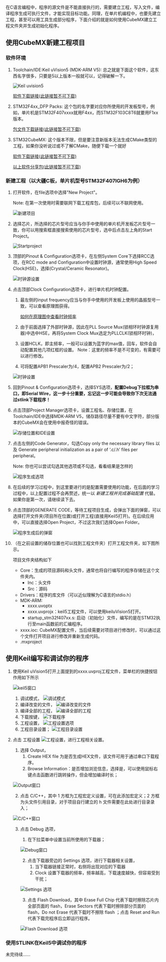 在C语言编程中，程序的源文件是不能直接执行的，需要建立工程，写入文件，编译程序生成可执行文件，才能实现目标功能。同理，在单片机编程中，也要先建立工程，甚至可以用工具生成部分程序，下面介绍的就是如何使用CubeMX建立工程文件夹并生成初始化程序。

## 使用CubeMX新建工程项目

### 软件环境
1. Toolchain/IDE:Keil uVision5 (MDK-ARM V5): 总之就是下面这个软件，这东西名字很多，只要是5以上版本一般就可以，记得破解一下。

    ![Keil uvision5](..\images\NewProject\keil5.jpg)

    [软件下载链接(此链接暂不可下载)]()


2. STM32F4xx_DFP Packs: 这个包的名字要对应你所使用的开发板型号，例如，单片机是STM32F407xxxx就用F4xx，而STM32F103C8T6就要用F1xx版本。
   
   [包文件下载链接(此链接暂不可下载)]()

3. STM32CubeMX: 
    这个版本不限，但是要注意新版本无法生成CMake类型的工程，如果你没听说过或不了解CMake，随便下载一个就好

    [软件下载链接(此链接暂不可下载)]()
    
    [以上软件分享包(此链接暂不可下载)]()

### 新建工程（以大疆C板，单片机型号STM32F407IGH6为例）
1. 打开软件，在file选项中选择"New Project"。
   
    Note: 在第一次使用时需要联网下载工程库包，后续可以不联网使用。

   ![新建项目](..\images\NewProject\NewProject.jpg)

2. 选择芯片，所选择的芯片型号应当与你手中使用的单片机开发板芯片型号一致，你可以用搜索框直接搜索使用的芯片型号，选中后点击左上角的Start Project。
   
   ![Startproject](..\images\NewProject\startProject.jpg)

3. 顶部的Pinout & Configuration选项卡，在左侧System Core下选择RCC选项，在RCC mode and Configuration中设置时钟源，通常使用High Speed Clock(HSE)，选择(Crystal/Ceramic Resonator)。
   
   ![时钟源设置](..\images\NewProject\HSE.jpg)

4. 点击顶部Clock Configuration选项卡，进行单片机时钟配置。
   1. 最左侧的input frequency应当与你手中使用的开发板上使用的晶振型号一致，可以查看原理图获得。
   
        [如何在原理图中查看时钟频率](.\2024-6-30-入门基础知识.md)

   2. 由于前面选择了外部时钟源，因此在PLL Source Mux(锁相环时钟源复用器)中选中HSE，再将System Clock Mux选定为PLLCLK(锁相环时钟)，
   3. 设置HCLK，即主频率，一般可以设置为蓝字的max值，回车，软件会自动配置其他几项红框的设置。
    Note：这里的频率不是不可变的，有需要可以进行修改。
   4. 可将配置APB1 Prescaler为/4，配置APB2 Prescaler为/2；
   
    ![时钟设置](..\images\Basic\CLK.jpg)
   
5. 回到Pinout & Configuration选项卡，选择SYS选项，**配置Debug下拉框为串口，即Serial Wire，这一步十分重要，忘记这一步可能会导致你下次无法通过stlink下载程序！**
   
6. 点击顶部Project Manager选项卡，设置工程名、存储位置，在Toolchain/IDE中选择MDK-ARM V5，储存路径尽量不要有中文字符，部分版本的CubeMX会在使用中报奇怪的错误。

   ![存储位置和IDE设置](..\images\NewProject\Name_IDE.jpg)
   
7. 点击左侧的Code Generator，勾选Copy only the necessary library files 以及 Generate peripheral initialization as a pair of ‘.c/.h’ files per peripheral。
   
   Note: 你也可以尝试勾选其他选项或不勾选，看看结果是怎样的

   ![程序生成选项](..\images\NewProject\CODER.jpg)
   
8. 在后续的学习过程中，到这里要进行的是配置需要使用的功能，在后面的学习过程中，以上配置过程不会再赘述，统一以 *新建工程并完成基础配置* 代替。如果你是第一次，请继续读下去。
   
9.  点击顶部的GENERATE CODE，等待工程项目生成，会弹出下面的弹窗，可以选择打开文件夹(项目所在位置)或打开工程(直接用Keil5打开)。在后续应用中，可以直接选择Open Project，不过这次我们选择Open Folder。

      ![程序生成后的弹窗](..\images\NewProject\OPEN.jpg)
   
10. （在之前设置的储存位置也可以找到工程文件夹）打开工程文件夹，如下图所示。
    
    项目文件夹结构如下
    - Core：生成的项目源码和头文件，通常也将自行编写的程序存储在这个文件夹内。
      - Inc：头文件
      - Src：源码
    - Drivers：程序的库文件（可以近似理解为C语言的stdio.h）
    - MDK-ARM: 
      - xxxx.uvoptx
      - xxxx.uvprojx：keil5工程文件，可以使用keiluVision5打开。
      - startup_stm32f407xx.s: 启动（初始化）文件，编写的是在STM32执行至main函数前的汇编程序。
    - xxxx.ioc: CubeMX配置文件，当后续需要对项目进行修改时，可以通过这个文件打开项目进行修改并重新生成代码。
    - .mxproject


## 使用Keil编写和调试你的程序

1. 使用Keil uVision5打开上面提到的xxxx.uvproj工程文件，菜单栏的快捷按钮作用如下所示
   
   
      ![keil5窗口](..\images\NewProject\keil5window.jpg)
   
   1. 调试模式，
      ![调试模式](..\images\NewProject\debug.jpg)
   2. 编译改变的文件，
      ![编译改变的文件](..\images\NewProject\build.jpg)
   3. 编译全部的工程，
      ![编译全部的工程](..\images\NewProject\builda.jpg)
   4. 下载按键，
      ![下载程序](..\images\NewProject\download.jpg)
   5. 工程设置，
      ![工程设置选项](..\images\NewProject\setting.jpg)
   6. 工程目录设置；
      ![工程目录设置](..\images\NewProject\libset.jpg)


2. 点击 工程设置 ![工程设置](..\images\NewProject\setting.jpg)，进行工程相关设置。
   1. 选择 Output，
      1. Create HEX file 为是否生成HEX文件，该文件可用于通过串口下载程序。
      2. Browse Information：是否增加浏览信息，选择是，可以使用鼠标右键点击函数进行跳转操作，但会增加编译时长；
   
   ![Output窗口](..\images\NewProject\output.jpg)

   2. 点击 C/C++，其中 1 方框为工程宏定义设置，可在此添加宏定义；2 方框为头文件引用目录，对于项目自行建立的 h 文件需要在此处进行目录录入；
   
   ![C/C++窗口](..\images\NewProject\CCplusSET.jpg)

   3. 点击 Debug 选项，
      1. 在下拉菜单中设置当前所使用的下载器； 
     
      ![Debug窗口](..\images\NewProject\DEBUGGER.jpg)

      2. 点击下载器旁边的 Settings 选项，进行下载器相关设置，
         1. 当下载器链接正常时，右侧将出现对应的下载器
         2. Clock 设置下载器的频率，频率越高，下载速度越快，但容易受到干扰；
      
      ![Settings 选项](..\images\NewProject\DebuggerSet.jpg)

      3. 点击 Flash Download，其中 Erase Full Chip 代表下载时擦除芯片内全部页面的 flash，Erase Sectors 代表下载时擦除部分页面的 flash，Do not Erase 代表下载时不擦除 flash ；点击 Reset and Run 代表下载完程序后立即运行程序。
   
      ![Flash Download 选项](..\images\NewProject\FlashDownload.jpg)


### 使用STLINK在Keil5中调试你的程序

未完待续......